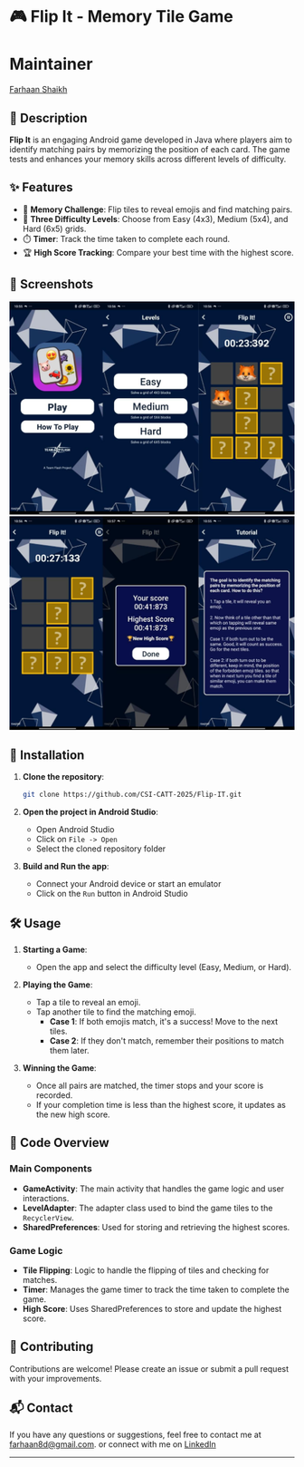 # 🎮 Flip It - Memory Tile Game

# Maintainer 
[Farhaan Shaikh](https://www.github.com/FSfarhaan)

## 📖 Description

**Flip It** is an engaging Android game developed in Java where players aim to identify matching pairs by memorizing the position of each card. The game tests and enhances your memory skills across different levels of difficulty. 

## ✨ Features

- 🧠 **Memory Challenge**: Flip tiles to reveal emojis and find matching pairs.
- 🎯 **Three Difficulty Levels**: Choose from Easy (4x3), Medium (5x4), and Hard (6x5) grids.
- ⏱️ **Timer**: Track the time taken to complete each round.
- 🏆 **High Score Tracking**: Compare your best time with the highest score.

## 📸 Screenshots

<!-- Add screenshots of your app here. Example: -->
![Screenshot1](screenshots/screenshot1.jpeg)
![Screenshot2](screenshots/screenshot2.jpeg)

## 🚀 Installation

1. **Clone the repository**:
    ```bash
    git clone https://github.com/CSI-CATT-2025/Flip-IT.git
    ```
2. **Open the project in Android Studio**:
    - Open Android Studio
    - Click on `File -> Open`
    - Select the cloned repository folder

3. **Build and Run the app**:
    - Connect your Android device or start an emulator
    - Click on the `Run` button in Android Studio

## 🛠️ Usage

1. **Starting a Game**:
    - Open the app and select the difficulty level (Easy, Medium, or Hard).

2. **Playing the Game**:
    - Tap a tile to reveal an emoji.
    - Tap another tile to find the matching emoji.
      - **Case 1**: If both emojis match, it's a success! Move to the next tiles.
      - **Case 2**: If they don't match, remember their positions to match them later.

3. **Winning the Game**:
    - Once all pairs are matched, the timer stops and your score is recorded.
    - If your completion time is less than the highest score, it updates as the new high score.

## 🧩 Code Overview

### Main Components

- **GameActivity**: The main activity that handles the game logic and user interactions.
- **LevelAdapter**: The adapter class used to bind the game tiles to the `RecyclerView`.
- **SharedPreferences**: Used for storing and retrieving the highest scores.

### Game Logic

- **Tile Flipping**: Logic to handle the flipping of tiles and checking for matches.
- **Timer**: Manages the game timer to track the time taken to complete the game.
- **High Score**: Uses SharedPreferences to store and update the highest score.

## 🤝 Contributing

Contributions are welcome! Please create an issue or submit a pull request with your improvements.

## 📬 Contact

If you have any questions or suggestions, feel free to contact me at [farhaan8d@gmail.com](mailto:farhaan8d@gmail.com).
or connect with me on [LinkedIn](https://www.linkedin.com/in/farhaan-shaikh-422301252/)

---
